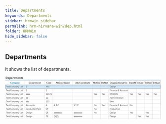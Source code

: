 ```yaml
---
title: Departments
keywords: Departments
sidebar: hrmwin_sidebar
permalink: hrm-nirvana-win/dep.html
folder: HRMWin   
hide_sidebar: false
---
```


## Departments

It shows the list of departments.

![](/images/departments.jpg)
